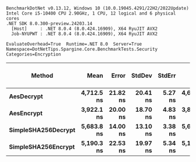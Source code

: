 ```

BenchmarkDotNet v0.13.12, Windows 10 (10.0.19045.4291/22H2/2022Update)
Intel Core i5-10400 CPU 2.90GHz, 1 CPU, 12 logical and 6 physical cores
.NET SDK 8.0.300-preview.24203.14
  [Host]     : .NET 8.0.4 (8.0.424.16909), X64 RyuJIT AVX2
  Job-NYUPWT : .NET 8.0.4 (8.0.424.16909), X64 RyuJIT AVX2

EvaluateOverhead=True  Runtime=.NET 8.0  Server=True  
Namespace=DotNetTips.Spargine.Core.BenchmarkTests.Security  Categories=Encryption  

```
| Method              | Mean       | Error    | StdDev   | StdErr  | Min        | Q1         | Median     | Q3         | Max        | Op/s      | CI99.9% Margin | Iterations | Kurtosis | MValue | Skewness | Rank | LogicalGroup | Baseline | Code Size | Completed Work Items | Lock Contentions | Gen0   | Exceptions | Gen1   | Allocated |
|-------------------- |-----------:|---------:|---------:|--------:|-----------:|-----------:|-----------:|-----------:|-----------:|----------:|---------------:|-----------:|---------:|-------:|---------:|-----:|------------- |--------- |----------:|---------------------:|-----------------:|-------:|-----------:|-------:|----------:|
| **AesDecrypt**          | **4,712.5 ns** | **21.82 ns** | **20.41 ns** | **5.27 ns** | **4,690.5 ns** | **4,697.5 ns** | **4,703.6 ns** | **4,726.4 ns** | **4,761.1 ns** | **212,201.8** |       **21.82 ns** |      **15.00** |    **2.702** |  **2.000** |   **0.9069** |    **2** | *****            | **No**       |   **4,218 B** |                    **-** |                **-** | **0.1526** |          **-** | **0.0076** |  **13.75 KB** |
| **AesEncrypt**          | **3,922.1 ns** | **20.00 ns** | **18.70 ns** | **4.83 ns** | **3,895.6 ns** | **3,907.2 ns** | **3,921.9 ns** | **3,937.5 ns** | **3,950.1 ns** | **254,968.1** |       **20.00 ns** |      **15.00** |    **1.457** |  **2.000** |  **-0.0706** |    **1** | *****            | **No**       |   **4,215 B** |                    **-** |                **-** | **0.1373** |          **-** | **0.0076** |  **12.36 KB** |
| **SimpleSHA256Decrypt** | **5,683.8 ns** | **14.00 ns** | **13.10 ns** | **3.38 ns** | **5,659.0 ns** | **5,676.2 ns** | **5,686.3 ns** | **5,690.2 ns** | **5,710.4 ns** | **175,939.6** |       **14.00 ns** |      **15.00** |    **2.505** |  **2.000** |   **0.1797** |    **4** | *****            | **No**       |     **564 B** |                    **-** |                **-** | **0.1221** |          **-** |      **-** |  **10.98 KB** |
| **SimpleSHA256Encrypt** | **5,190.3 ns** | **22.53 ns** | **19.97 ns** | **5.34 ns** | **5,145.6 ns** | **5,179.2 ns** | **5,194.6 ns** | **5,200.8 ns** | **5,220.7 ns** | **192,666.9** |       **22.53 ns** |      **14.00** |    **2.618** |  **2.000** |  **-0.6058** |    **3** | *****            | **No**       |     **561 B** |                    **-** |                **-** | **0.1373** |          **-** | **0.0076** |  **12.59 KB** |
